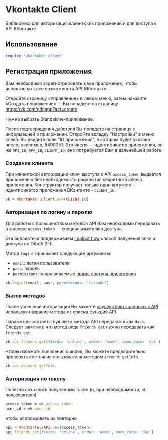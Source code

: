 # Vkontakte Client

Библиотека для авторизация клиентских приложений и для доступа к API ВКонтакте

## Использование

``` ruby
require 'vkontakte_client'
```

## Регистрация приложения

Вам необходимо зарегистрировать свое приложение, чтобы использовать все возможности API ВКонтакте.

Откройте страницу «Управление» в левом меню, затем нажмите «Создать приложение» — Вы попадете на страницу <https://vk.com/editapp?act=create>

Нужно выбрать Standalone-приложение.

После подтверждения действия Вы попадете на страницу с информацией о приложении.
Откройте вкладку "Настройки" в меню слева. Вы увидите поле "ID приложения", в котором будет указано число, например, 5490057.
Это число — идентификатор приложения, он же `API_ID`, `APP_ID`, `CLIENT_ID`, оно потребуется Вам в дальнейшей работе.

### Создание клиента

При клиентской авторизации ключ доступа к API `access_token` выдаётся приложению без необходимости раскрытия секретного ключа приложения.
Конструктор получает только один аргумент - идентификатор приложения ВКонтакте - `CLIENT_ID`.

``` ruby
vk = Vkontakte::Client.new(CLIENT_ID)
```

### Авторизация по логину и паролю

Для работы с большинством методов API Вам необходимо передавать в запросе `access_token` — специальный ключ доступа.

Эта библиотека поддерживаем [Implicit flow](https://vk.com/dev/implicit_flow_user) способ получения ключа доступа по OAuth 2.0:

Метод `login!` принимает следующие аргументы:

* `email`: логин пользователя
* `pass`: пароль
* `permissions`: запрашиваемые [права доступа приложения](https://vk.com/dev/permissions)

``` ruby
vk.login!(email, pass, permissions: 'friends')
```

### Вызов методов

После успешной авторизации Вы можете [осуществлять запросы к API](http://vk.com/dev/api_requests) используя название метода из [списка функций API](http://vk.com/dev/methods).

Параметры соответствующего метода API передаются как `Hash`.
Следует заметить что метод вида `friends.get` нужно передавать как `friends_get`.

``` ruby
vk.api.friends_get(fields: 'online', order: 'name', name_case: 'dat')
```

Чтобы избежать появления ошибок, Вы можете предварительно проверять состояние пользователя методом `account.getInfo`.

```ruby
vk.api.account_getInfo
```

### Авторизация по токену

Полезно сохранить полученный токен (и, при необходимости, id пользователя)

``` ruby
access_token = vk.access_token
user_id = vk.user_id
```

чтобы использовать их повторно

``` ruby
api = Vkontakte::API.new(access_token)
api.friends_get(fields: 'online', order: 'name', name_case: 'dat')
```
